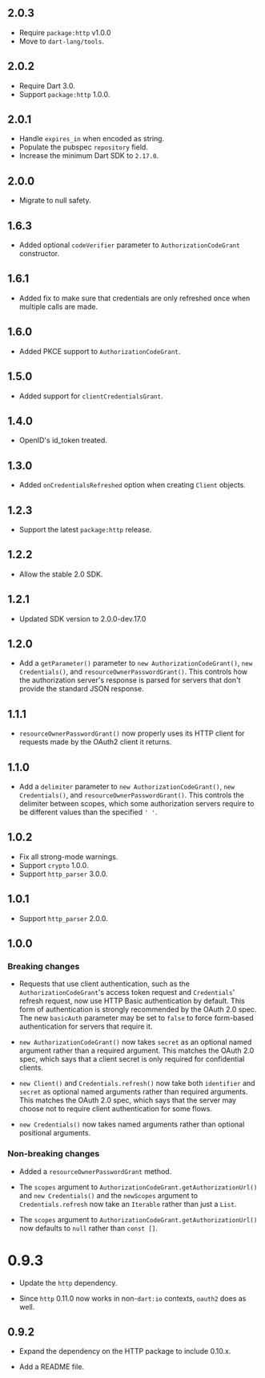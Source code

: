## 2.0.3

* Require `package:http` v1.0.0
* Move to `dart-lang/tools`.

## 2.0.2

* Require Dart 3.0.
* Support `package:http` 1.0.0.

## 2.0.1

* Handle `expires_in` when encoded as string.
* Populate the pubspec `repository` field.
* Increase the minimum Dart SDK to `2.17.0`.

## 2.0.0

* Migrate to null safety.

## 1.6.3

* Added optional `codeVerifier` parameter to `AuthorizationCodeGrant` constructor.

## 1.6.1

* Added fix to make sure that credentials are only refreshed once when multiple calls are made.

## 1.6.0

* Added PKCE support to `AuthorizationCodeGrant`.

## 1.5.0

* Added support for `clientCredentialsGrant`.

## 1.4.0

* OpenID's id_token treated.

## 1.3.0

* Added `onCredentialsRefreshed` option when creating `Client` objects.

## 1.2.3

* Support the latest `package:http` release.

## 1.2.2

* Allow the stable 2.0 SDK.

## 1.2.1

* Updated SDK version to 2.0.0-dev.17.0

## 1.2.0

* Add a `getParameter()` parameter to `new AuthorizationCodeGrant()`, `new
  Credentials()`, and `resourceOwnerPasswordGrant()`. This controls how the
  authorization server's response is parsed for servers that don't provide the
  standard JSON response.

## 1.1.1

* `resourceOwnerPasswordGrant()` now properly uses its HTTP client for requests
  made by the OAuth2 client it returns.

## 1.1.0

* Add a `delimiter` parameter to `new AuthorizationCodeGrant()`, `new
  Credentials()`, and `resourceOwnerPasswordGrant()`. This controls the
  delimiter between scopes, which some authorization servers require to be
  different values than the specified `' '`.

## 1.0.2

* Fix all strong-mode warnings.
* Support `crypto` 1.0.0.
* Support `http_parser` 3.0.0.

## 1.0.1

* Support `http_parser` 2.0.0.

## 1.0.0

### Breaking changes

* Requests that use client authentication, such as the
  `AuthorizationCodeGrant`'s access token request and `Credentials`' refresh
  request, now use HTTP Basic authentication by default. This form of
  authentication is strongly recommended by the OAuth 2.0 spec. The new
  `basicAuth` parameter may be set to `false` to force form-based authentication
  for servers that require it.

* `new AuthorizationCodeGrant()` now takes `secret` as an optional named
  argument rather than a required argument. This matches the OAuth 2.0 spec,
  which says that a client secret is only required for confidential clients.

* `new Client()` and `Credentials.refresh()` now take both `identifier` and
  `secret` as optional named arguments rather than required arguments. This
  matches the OAuth 2.0 spec, which says that the server may choose not to
  require client authentication for some flows.

* `new Credentials()` now takes named arguments rather than optional positional
  arguments.

### Non-breaking changes

* Added a `resourceOwnerPasswordGrant` method.

* The `scopes` argument to `AuthorizationCodeGrant.getAuthorizationUrl()` and
  `new Credentials()` and the `newScopes` argument to `Credentials.refresh` now
  take an `Iterable` rather than just a `List`.

* The `scopes` argument to `AuthorizationCodeGrant.getAuthorizationUrl()` now
  defaults to `null` rather than `const []`.

# 0.9.3

* Update the `http` dependency.

* Since `http` 0.11.0 now works in non-`dart:io` contexts, `oauth2` does as
  well.

## 0.9.2

* Expand the dependency on the HTTP package to include 0.10.x.

* Add a README file.
